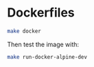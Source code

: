 # Dockerfiles

```bash
make docker
```

Then test the image with:

```bash
make run-docker-alpine-dev
```
